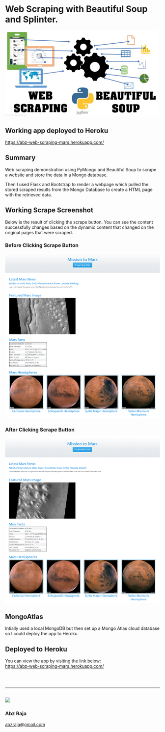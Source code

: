 # Web Scraping with Beautiful Soup and Splinter.
<img src="Images/readme-header.jpg" width="500">

## Working app deployed to Heroku
https://abz-web-scraping-mars.herokuapp.com/

## Summary

Web scraping demonstration using PyMongo and Beautiful Soup to scrape a website and store the data in a Mongo database.

Then I used Flask and Bootstrap to render a webpage which pulled the stored scraped results from the Mongo Database to create a HTML page with the retrieved data.


## Working Scrape Screenshot
Below is the result of clicking the scrape button. You can see the content successfully changes based on the dynamic content that changed on the original pages that were scraped.

### Before Clicking Scrape Button
<img src="Images/scrape-1.png" width="600">

### After Clicking Scrape Button
<img src="Images/scrape-2.png" width="600">


## MongoAtlas
Intially used a local MongoDB but then set up a Mongo Atlas cloud database so I could deploy the app to Heroku.


## Deployed to Heroku
You can view the app by visiting the link below: <br />
https://abz-web-scraping-mars.herokuapp.com/

<br />
<br />
<hr />
<br />

<img width="150" src="https://drive.google.com/uc?export=view&id=1OH_TvDjISYpoKL_98Jx3CDFPM7Xp8J6H">

### Abz Raja
abzraja@gmail.com
